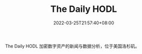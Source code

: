 ﻿---
weight: 
title: "The Daily HODL"
description: "The Daily HODL 加密数字资产的新闻与数据分析，位于美国洛杉矶"
date: 2022-03-25T21:57:40+08:00
lastmod: 2022-03-25T16:45:40+08:00
draft: false
authors: ["Metabd"]
featuredImage: "the-daily-hodl.jpg"
link: "https://dailyhodl.com/"
tags: ["元宇宙资讯","The Daily HODL"]
categories: ["navigation"]
navigation: ["元宇宙资讯"]
lightgallery: true
toc: true
pinned: false
recommend: false
recommend1: false
---
The Daily HODL 加密数字资产的新闻与数据分析，位于美国洛杉矶。
